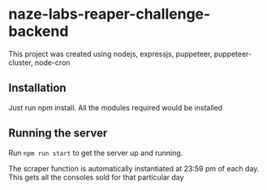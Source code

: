 # naze-labs-reaper-challenge-backend

This project was created using nodejs, expressjs, puppeteer, puppeteer-cluster, node-cron

## Installation

Just run npm install. All the modules required would be installed

## Running the server

Run `npm run start` to get the server up and running.


The scraper function is automatically instantiated at 23:59 pm of each day. This gets all the consoles sold for that particular day
